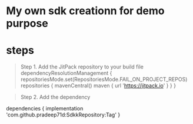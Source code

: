 # My own sdk creationn for demo purpose
# steps
>Step 1. Add the JitPack repository to your build file
dependencyResolutionManagement {
		repositoriesMode.set(RepositoriesMode.FAIL_ON_PROJECT_REPOS)
		repositories {
			mavenCentral()
			maven { url 'https://jitpack.io' }
		}
	}

>Step 2. Add the dependency

dependencies {
	        implementation 'com.github.pradeep71d:SdkkRepository:Tag'
	}

